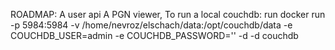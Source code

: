 
ROADMAP:
A user api
A PGN viewer,
To run a local couchdb: run
docker run -p 5984:5984  -v /home/nevroz/elschach/data:/opt/couchdb/data 
-e COUCHDB_USER=admin -e COUCHDB_PASSWORD='' -d -d couchdb 